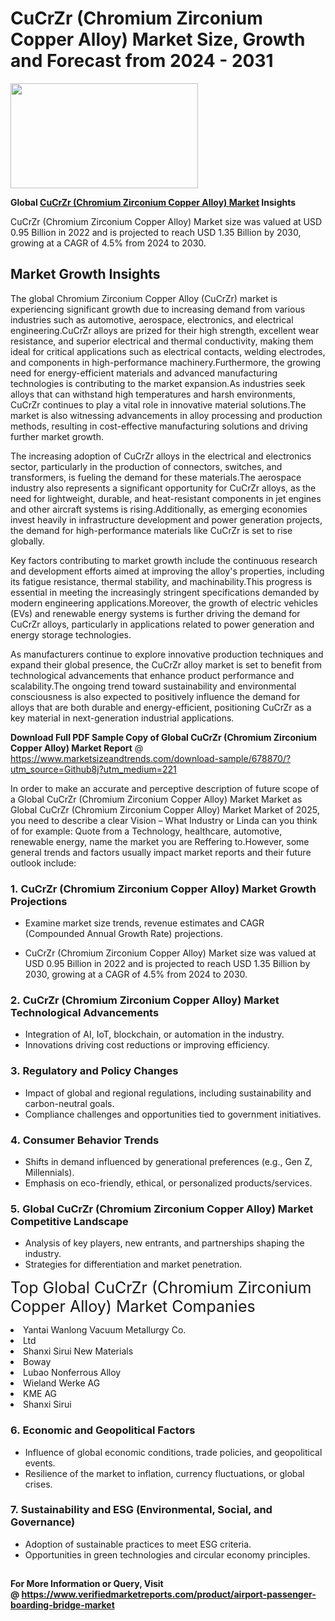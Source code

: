 <H1>CuCrZr (Chromium Zirconium Copper Alloy) Market Size, Growth and Forecast from 2024 - 2031</H1><img class="aligncenter size-medium wp-image-584254" src="https://thirdeyenews.in/wp-content/uploads/2024/09/Global-Market-Research-300x168.jpeg" alt="" width="300" height="168" /><p><strong>Global&nbsp;<a href="https://www.marketsizeandtrends.com/download-sample/678870/?utm_source=Github8j?utm_medium=221">CuCrZr (Chromium Zirconium Copper Alloy) Market</a> Insights</strong></p><p>CuCrZr (Chromium Zirconium Copper Alloy) Market size was valued at USD 0.95 Billion in 2022 and is projected to reach USD 1.35 Billion by 2030, growing at a CAGR of 4.5% from 2024 to 2030.</p><p><h2>Market Growth Insights</h2> <p>The global Chromium Zirconium Copper Alloy (CuCrZr) market is experiencing significant growth due to increasing demand from various industries such as automotive, aerospace, electronics, and electrical engineering.CuCrZr alloys are prized for their high strength, excellent wear resistance, and superior electrical and thermal conductivity, making them ideal for critical applications such as electrical contacts, welding electrodes, and components in high-performance machinery.Furthermore, the growing need for energy-efficient materials and advanced manufacturing technologies is contributing to the market expansion.As industries seek alloys that can withstand high temperatures and harsh environments, CuCrZr continues to play a vital role in innovative material solutions.The market is also witnessing advancements in alloy processing and production methods, resulting in cost-effective manufacturing solutions and driving further market growth.</p> <p>The increasing adoption of CuCrZr alloys in the electrical and electronics sector, particularly in the production of connectors, switches, and transformers, is fueling the demand for these materials.The aerospace industry also represents a significant opportunity for CuCrZr alloys, as the need for lightweight, durable, and heat-resistant components in jet engines and other aircraft systems is rising.Additionally, as emerging economies invest heavily in infrastructure development and power generation projects, the demand for high-performance materials like CuCrZr is set to rise globally.</p> <p>Key factors contributing to market growth include the continuous research and development efforts aimed at improving the alloy's properties, including its fatigue resistance, thermal stability, and machinability.This progress is essential in meeting the increasingly stringent specifications demanded by modern engineering applications.Moreover, the growth of electric vehicles (EVs) and renewable energy systems is further driving the demand for CuCrZr alloys, particularly in applications related to power generation and energy storage technologies.</p> <p>As manufacturers continue to explore innovative production techniques and expand their global presence, the CuCrZr alloy market is set to benefit from technological advancements that enhance product performance and scalability.The ongoing trend toward sustainability and environmental consciousness is also expected to positively influence the demand for alloys that are both durable and energy-efficient, positioning CuCrZr as a key material in next-generation industrial applications.</p> <p><span class=""><strong>Download Full PDF Sample Copy of Global CuCrZr (Chromium Zirconium Copper Alloy) Market Report</strong> @ <a href="https://www.marketsizeandtrends.com/download-sample/678870/?utm_source=Github8j?utm_medium=221" target="_blank">https://www.marketsizeandtrends.com/download-sample/678870/?utm_source=Github8j?utm_medium=221</a></span></p><p>In order to make an accurate and perceptive description of future scope of a Global&nbsp;CuCrZr (Chromium Zirconium Copper Alloy) Market Market as Global&nbsp;CuCrZr (Chromium Zirconium Copper Alloy) Market Market of 2025, you need to describe a clear Vision &ndash; What Industry or Linda can you think of for example: Quote from a Technology, healthcare, automotive, renewable energy, name the market you are Reffering to.However, some general trends and factors usually impact market reports and their future outlook include:</p><h3>1.&nbsp;<strong>CuCrZr (Chromium Zirconium Copper Alloy) Market Growth Projections</strong></h3><ul><li>Examine market size trends, revenue estimates and CAGR (Compounded Annual Growth Rate) projections.</li><li><p>CuCrZr (Chromium Zirconium Copper Alloy) Market size was valued at USD 0.95 Billion in 2022 and is projected to reach USD 1.35 Billion by 2030, growing at a CAGR of 4.5% from 2024 to 2030.</p></li></ul><h3>2.&nbsp;<strong>CuCrZr (Chromium Zirconium Copper Alloy) Market Technological Advancements</strong></h3><ul><li>Integration of AI, IoT, blockchain, or automation in the industry.</li><li>Innovations driving cost reductions or improving efficiency.</li></ul><h3>3.&nbsp;<strong>Regulatory and Policy Changes</strong></h3><ul><li>Impact of global and regional regulations, including sustainability and carbon-neutral goals.</li><li>Compliance challenges and opportunities tied to government initiatives.</li></ul><h3>4.&nbsp;<strong>Consumer Behavior Trends</strong></h3><ul><li>Shifts in demand influenced by generational preferences (e.g., Gen Z, Millennials).</li><li>Emphasis on eco-friendly, ethical, or personalized products/services.</li></ul><h3>5.&nbsp;<strong>Global CuCrZr (Chromium Zirconium Copper Alloy) Market Competitive Landscape</strong></h3><ul><li>Analysis of key players, new entrants, and partnerships shaping the industry.</li><li>Strategies for differentiation and market penetration.</li></ul><p data-pm-slice="1 1 []"><span style="color: inherit; font-family: inherit; font-size: 25px;">Top Global CuCrZr (Chromium Zirconium Copper Alloy) Market Companies</span></p><div class="" data-test-id=""><p><li>Yantai Wanlong Vacuum Metallurgy Co.</li><li>Ltd</li><li> Shanxi Sirui New Materials</li><li> Boway</li><li> Lubao Nonferrous Alloy</li><li> Wieland Werke AG</li><li> KME AG</li><li> Shanxi Sirui</li></p></div><h3>6.&nbsp;<strong>Economic and Geopolitical Factors</strong></h3><ul><li>Influence of global economic conditions, trade policies, and geopolitical events.</li><li>Resilience of the market to inflation, currency fluctuations, or global crises.</li></ul><h3>7.&nbsp;<strong>Sustainability and ESG (Environmental, Social, and Governance)</strong></h3><ul><li>Adoption of sustainable practices to meet ESG criteria.</li><li>Opportunities in green technologies and circular economy principles.</li></ul><h2><strong style="font-size: 14px;">For More Information or Query, Visit @&nbsp;</strong><a style="background-color: #ffffff; font-size: 14px;" href="https://www.marketsizeandtrends.com/report/cucrzr-chromium-zirconium-copper-alloy-market/" target="_blank">https://www.verifiedmarketreports.com/product/airport-passenger-boarding-bridge-market</a></h2>